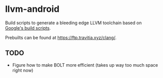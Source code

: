 # llvm-android

Build scripts to generate a bleeding edge LLVM toolchain based on [Google's build scripts](https://android.googlesource.com/toolchain/llvm_android/).

Prebuilts can be found at https://ftp.travitia.xyz/clang/.

## TODO

* Figure how to make BOLT more efficient (takes up way too much space right now)
